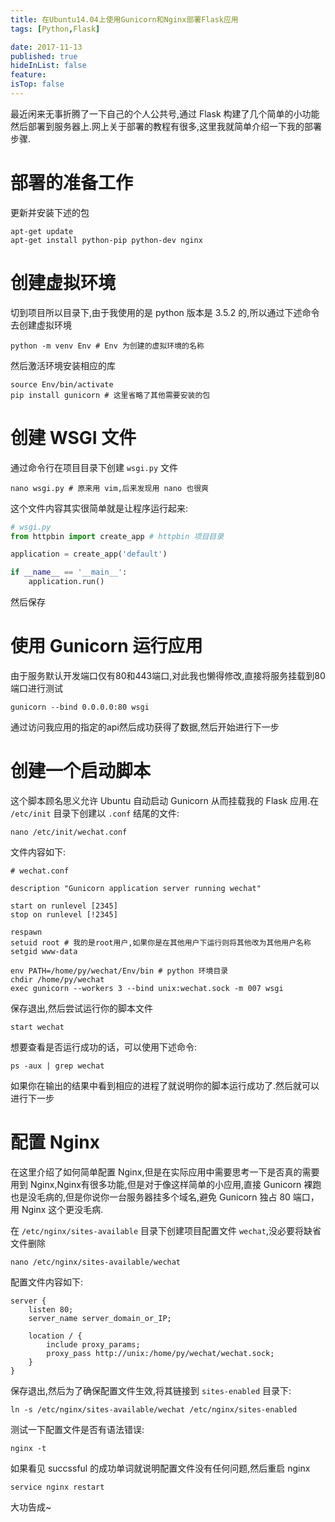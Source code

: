```yaml
---
title: 在Ubuntu14.04上使用Gunicorn和Nginx部署Flask应用
tags: [Python,Flask]

date: 2017-11-13
published: true
hideInList: false
feature: 
isTop: false
---
```








最近闲来无事折腾了一下自己的个人公共号,通过 Flask 构建了几个简单的小功能然后部署到服务器上.网上关于部署的教程有很多,这里我就简单介绍一下我的部署步骤.

# 部署的准备工作

更新并安装下述的包

```shell
apt-get update
apt-get install python-pip python-dev nginx
```

# 创建虚拟环境

切到项目所以目录下,由于我使用的是 python 版本是 3.5.2 的,所以通过下述命令去创建虚拟环境

```shell
python -m venv Env # Env 为创建的虚拟环境的名称
```

然后激活环境安装相应的库

```shell
source Env/bin/activate
pip install gunicorn # 这里省略了其他需要安装的包 
```

# 创建 WSGI 文件

通过命令行在项目目录下创建 <code>wsgi.py</code> 文件

```shell
nano wsgi.py # 原来用 vim,后来发现用 nano 也很爽
```

这个文件内容其实很简单就是让程序运行起来:

```python
# wsgi.py
from httpbin import create_app # httpbin 项目目录

application = create_app('default')

if __name__ == '__main__':
    application.run()
```
然后保存

# 使用 Gunicorn 运行应用 

由于服务默认开发端口仅有80和443端口,对此我也懒得修改,直接将服务挂载到80端口进行测试

```shell
gunicorn --bind 0.0.0.0:80 wsgi
```
通过访问我应用的指定的api然后成功获得了数据,然后开始进行下一步

# 创建一个启动脚本

这个脚本顾名思义允许 Ubuntu 自动启动 Gunicorn 从而挂载我的 Flask 应用.在 <code>/etc/init</code> 目录下创建以 <code>.conf</code> 结尾的文件:

```shell
nano /etc/init/wechat.conf
```
文件内容如下:

```shell
# wechat.conf

description "Gunicorn application server running wechat"

start on runlevel [2345]
stop on runlevel [!2345]

respawn
setuid root # 我的是root用户,如果你是在其他用户下运行则将其他改为其他用户名称
setgid www-data

env PATH=/home/py/wechat/Env/bin # python 环境目录
chdir /home/py/wechat
exec gunicorn --workers 3 --bind unix:wechat.sock -m 007 wsgi
```

保存退出,然后尝试运行你的脚本文件

```shell
start wechat
```

想要查看是否运行成功的话，可以使用下述命令:

```shell
ps -aux | grep wechat
```
如果你在输出的结果中看到相应的进程了就说明你的脚本运行成功了.然后就可以进行下一步

# 配置 Nginx 

在这里介绍了如何简单配置 Nginx,但是在实际应用中需要思考一下是否真的需要用到 Nginx,Nginx有很多功能,但是对于像这样简单的小应用,直接 Gunicorn 裸跑也是没毛病的,但是你说你一台服务器挂多个域名,避免 Gunicorn 独占 80 端口，用 Nginx 这个更没毛病.

在 <code>/etc/nginx/sites-available</code> 目录下创建项目配置文件 <code>wechat</code>,没必要将缺省文件删除

```shell
nano /etc/nginx/sites-available/wechat
```

配置文件内容如下:

```shell
server {
    listen 80;
    server_name server_domain_or_IP;

    location / {
        include proxy_params;
        proxy_pass http://unix:/home/py/wechat/wechat.sock;
    }
}
```

保存退出,然后为了确保配置文件生效,将其链接到 <code>sites-enabled</code> 目录下:

```shell
ln -s /etc/nginx/sites-available/wechat /etc/nginx/sites-enabled
```

测试一下配置文件是否有语法错误:

```shell
nginx -t
```
如果看见 succssful 的成功单词就说明配置文件没有任何问题,然后重启 nginx

```shell
service nginx restart 
```
大功告成~
